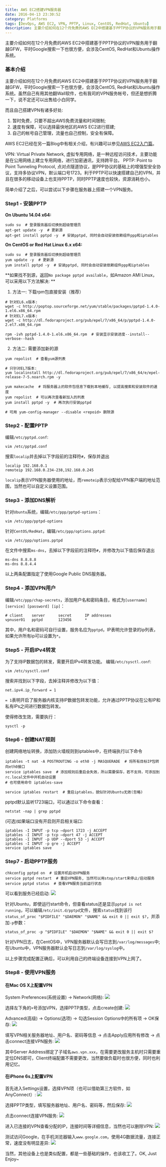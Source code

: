 ```yaml
---
title: AWS EC2搭建VPN服务器
date: 2016-04-13 23:30:52
category: Platforms
tags: [DevOps, AWS EC2, VPN, PPTP, Linux, CentOS, RedHat, Ubuntu]
description: 主要介绍如何在12个月免费的AWS EC2中搭建基于PPTP协议的VPN服务用于翻越GFW，平时Google搜索一下也很方便，会涉及CentOS, RedHat和Ubuntu操作系统。
---
```


主要介绍如何在12个月免费的AWS EC2中搭建基于PPTP协议的VPN服务用于翻越GFW，平时Google搜索一下也很方便，会涉及CentOS, RedHat和Ubuntu操作系统。
<!-- excerpt -->

### 基本介绍

主要介绍如何在12个月免费的AWS EC2中搭建基于PPTP协议的VPN服务用于翻越GFW，平时Google搜索一下也很方便，会涉及CentOS, RedHat和Ubuntu操作系统。虽然自己有用其他翻Wall软件，也有我司的VPN服务帐号，但还是想折腾一下，说不定还可以出售给小白同学。

而且自己搭建VPN有诸多好处:
1. 暂时免费，只要不超出AWS免费流量和时间限制;
2. 速度有保障，可以选择最快地区的AWS EC2进行搭建;
3. 自己的帐号自己管理，流量也自己控制，安全有保障。

AWS EC2已经在另一篇Blog中有相关介绍，有兴趣可以参见[AWS EC2入门篇](/aws-ec2-basic)。

VPN: Virtual Private Network, 虚拟专用网络，是一种远程访问技术，主要功能是在公用网络上建立专用网络，进行加密通讯，支持跨平台。
PPTP: Point to Point Tunneling Protocol, 点对点隧道协议，是PPP协议的基础上的增强型安全协议，支持多协议VPN，默认端口号1723。利于PPTP可以快速搭建自己的VPN，并且在很多的移动设备上也支持PPTP，同时PPTP速度也较快，资源消耗也小。

简单介绍了之后，可以尝试以下步骤在服务器上搭建一个VPN服务。

### Step1 - 安装PPTP
**On Ubuntu 14.04 x64:**

``` shell
sudo su  # 登录服务器后切换到超级管理员
apt-get update -y  # 更新源
apt-get install pptpd -y  # 安装pptpd, 同时会自动安装依赖组件ppp和iptables
```

**On CentOS or Red Hat Linux 6.x x64:**

```
sudo su  # 登录服务器后切换到超级管理员
yum update -y  # 更新源
yum install pptpd -y  # 安装pptpd, 同时会自动安装依赖组件ppp和iptables
```

**如果找不到源，返回`No package pptpd available`，如Amazon AMI Linux，可以采用以下方法解决: **

1. 方法一: 下载rpm包直接安装（推荐）

```
# 针对EL6.x版本:
wget -c http://poptop.sourceforge.net/yum/stable/packages/pptpd-1.4.0-1.el6.x86_64.rpm
# 针对EL7.x版本:
wget -c http://dl.fedoraproject.org/pub/epel/7/x86_64/p/pptpd-1.4.0-2.el7.x86_64.rpm

rpm -ivh pptpd-1.4.0-1.el6.x86_64.rpm  # 安装显示安装进度--install--verbose--hash
```

2. 方法二: 需要添加新的源

```
yum repolist  # 查看yum源列表

# 只针对EL7版本:
yum localinstall http://dl.fedoraproject.org/pub/epel/7/x86_64/e/epel-release-7-5.noarch.rpm -y

yum makecache  # 将服务器上的软件包信息下载到本地缓存, 以提高搜索和安装软件的速度
yum repolist  # 可以再次查看新加入的列表
yum install pptpd -y  # 再次执行安装pptpd

# 可用 yum-config-manager --disable <repoid> 删除源
```


### Step2 - 配置PPTP

编辑`/etc/pptpd.conf`:

```
vim /etc/pptpd.conf
```

搜索`localip`并去掉以下字段前的注释符`#`，保存并退出

```
localip 192.168.0.1
remoteip 192.168.0.234-238,192.168.0.245
```

`localip`表示VPN服务器使用的地址，而`remoteip`表示分配给VPN客户端的地址范围，当然也可以自定义设置范围。


### Step3 - 添加DNS解析

针对`Ubuntu`系统，编辑`/etc/ppp/pptpd-options`：

```
vim /etc/ppp/pptpd-options
```

针对`CentOS/RedHat`，编辑`/etc/ppp/options.pptpd`:

```
vim /etc/ppp/options.pptpd
```

在文件中搜索`ms-dns`，去掉以下字段前的注释符`#`，并修改为以下值后保存退出

```
ms-dns 8.8.8.8
ms-dns 8.8.4.4
```

以上两条配置指定了使用Google Public DNS服务器。


### Step4 - 添加VPN用户
编辑`/etc/ppp/chap-secrets`，添加用户名和密码条目，格式为`[username] [service] [password] [ip]`：

```
# client	server  	secret		IP addresses
vpnuser01	pptpd   	123456		*
```

其中，用户名和密码可自行设置，服务名应为`pptpd`，IP表明允许登录的ip列表，如果允许所有ip可以设置为`*`。


### Step5 - 开启IPv4转发
为了支持IP数据包的转发，需要开启IPv4转发功能。
编辑`/etc/sysctl.conf`:

```
vim /etc/sysctl.conf
```

搜索并找到以下字段，去掉注释并修改为以下值：

```
net.ipv4.ip_forward = 1
```

`= 1`表明开启了服务器内核支持IP数据包转发功能，允许通过PPTP协议在公有IP和私有IPs之间进行数据包转发。


使得修改生效，需要执行：

```
sysctl -p
```

### Step6 - 创建NAT规则
创建网络地址转换，添加防火墙规则到iptables中，在终端执行以下命令

```
iptables -t nat -A POSTROUTING -o eth0 -j MASQUERADE  # 将所有目标IP包转向eth0接口
service iptables save  # 添加规则后重启会失效，所以需要保存，若不支持，可添加到rc.local文件中开机自动设置
# 也可使用命令 iptables-save

service iptables restart  # 重启iptables，貌似针对Ubuntu无效(忽略)
```

pptpd默认监听1723端口，可以通过以下命令查看：

```
netstat -nap | grep pptpd
```

(可选)如果端口没有开启则开启相关端口:

```
iptables -I INPUT -p tcp –dport 1723 -j ACCEPT
iptables -I INPUT -p tcp –dport 47 -j ACCEPT
iptables -I INPUT -p UDP --dport 53 -j ACCEPT
iptables -I INPUT -p gre -j ACCEPT
service iptables save
```


### Step7 - 启动PPTP服务

```
chkconfig pptpd on  # 设置开机启动VPN服务
service pptpd restart  # 重启VPN服务, 当然可以用stop/start来停止/启动服务
service pptpd status  # 查看VPN服务当前运行状态
```
可以看到服务已经启动:
![](/assets/aws-ec2-vpn/linux_pptpd_started.png)

针对Ubuntu，即使运行start命令，但查看status还是显示`pptpd is not running`，可以编辑`/etc/init.d/pptpd`文件，搜索`status`找到该行`status_of_proc "$PIDFILE" "$DAEMON" "$NAME" && exit 0 || exit $?`，并添加`-p`参数：

```
status_of_proc -p "$PIDFILE" "$DAEMON" "$NAME" && exit 0 || exit $?
```

针对VPN日志，在CentOS中，VPN服务器默认会写日志到`/var/log/messages`中; 在Ubuntu中，VPN服务器默认会写日志到`/var/log/syslog`中。

以上步骤完成配置正确后，可以利用自己的终端设备连接到VPN上网了。


### Step8 - 使用VPN服务
#### 在Mac OS X上配置VPN

System Preferences(系统设置) -> Network(网络):
![](/assets/aws-ec2-vpn/mac_system_network.png)

选择左下角的`+`号添加VPN，选择PPTP类型，点击create创建:
![](/assets/aws-ec2-vpn/mac_new_vpn.png)

Advanced(高级) -> Options(选项) -> 勾选Session Options中的所有项 -> OK保存:
![](/assets/aws-ec2-vpn/mac_vpn_options.png)

填写VPN相关服务器地址、用户名、密码等信息 -> 点击Apply应用所有修改 -> 点击connect连接VPN服务:
![](/assets/aws-ec2-vpn/mac_vpn_connected.png)

其中Server Address绑定了子域名`aws.vpn.xxx`，在需要更改服务主机时只需要重定位DNS即可，Client终端配置不需要更改，当然要做负载时也很方便，同时也利用记忆。

#### 在iPhone 6s上配置VPN

首先进入Settings设置，选择VPN项（也可以借助第三方软件，如AnyConnect）:
![](/assets/aws-ec2-vpn/6s_vpn_setting.png)

选择PPTP类型，填写服务器地址、用户名、密码等，然后保存:
![](/assets/aws-ec2-vpn/6s_new_vpn.png)

点击connect连接VPN服务:
![](/assets/aws-ec2-vpn/6s_vpn_connected.png)

进入已连接的VPN查看分配的IP，连接时间等详细信息，当然也可以删除VPN:
![](/assets/aws-ec2-vpn/6s_vpn_detail.png)

测试访问Google，在手机浏览器输入`www.google.com`，使用4G数据流量，连接正常，速度没有明显差异:
![](/assets/aws-ec2-vpn/6s_test_vpn.png)

当然，其他设备上也是类似配置，都是一些基础的操作，也该收工了。OK, Just Enjoy~